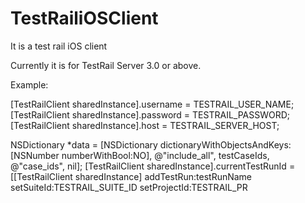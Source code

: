 TestRailiOSClient
=================

It is a test rail iOS client

Currently it is for TestRail Server 3.0 or above.

Example:

[TestRailClient sharedInstance].username = TESTRAIL_USER_NAME;
[TestRailClient sharedInstance].password = TESTRAIL_PASSWORD;
[TestRailClient sharedInstance].host = TESTRAIL_SERVER_HOST;

NSDictionary *data = [NSDictionary dictionaryWithObjectsAndKeys:
                                    [NSNumber numberWithBool:NO], @"include_all",
                                    testCaseIds, @"case_ids",
                                    nil];
[TestRailClient sharedInstance].currentTestRunId = [[TestRailClient sharedInstance] addTestRun:testRunName
                                                                                            setSuiteId:TESTRAIL_SUITE_ID
                                                                                          setProjectId:TESTRAIL_PR

